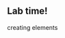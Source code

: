 <!-- .slide: data-background="url('images/lab2.jpg')" --> 
<!-- .slide: class="lab" -->
## Lab time!
creating elements
